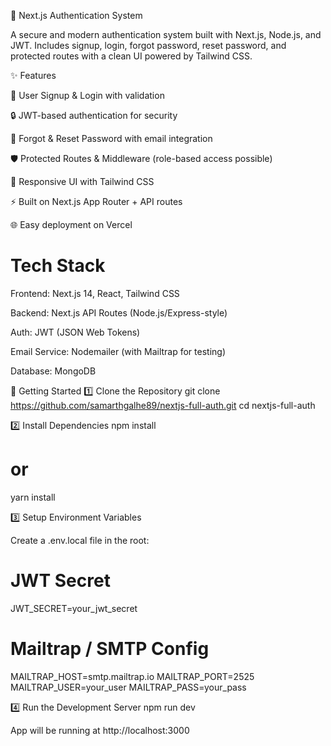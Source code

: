 🔐 Next.js Authentication System

A secure and modern authentication system built with Next.js, Node.js, and JWT.
Includes signup, login, forgot password, reset password, and protected routes with a clean UI powered by Tailwind CSS.

✨ Features

🔑 User Signup & Login with validation

🔒 JWT-based authentication for security

📧 Forgot & Reset Password with email integration

🛡️ Protected Routes & Middleware (role-based access possible)

🎨 Responsive UI with Tailwind CSS

⚡ Built on Next.js App Router + API routes

🌐 Easy deployment on Vercel

# Tech Stack

Frontend: Next.js 14, React, Tailwind CSS

Backend: Next.js API Routes (Node.js/Express-style)

Auth: JWT (JSON Web Tokens)

Email Service: Nodemailer (with Mailtrap for testing)

Database: MongoDB

🚀 Getting Started
1️⃣ Clone the Repository
git clone https://github.com/samarthgalhe89/nextjs-full-auth.git
cd nextjs-full-auth

2️⃣ Install Dependencies
npm install
# or
yarn install

3️⃣ Setup Environment Variables

Create a .env.local file in the root:

# JWT Secret
JWT_SECRET=your_jwt_secret

# Mailtrap / SMTP Config
MAILTRAP_HOST=smtp.mailtrap.io
MAILTRAP_PORT=2525
MAILTRAP_USER=your_user
MAILTRAP_PASS=your_pass

4️⃣ Run the Development Server
npm run dev

App will be running at http://localhost:3000
